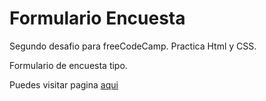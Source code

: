 # Formulario Encuesta

Segundo desafio para freeCodeCamp. Practica Html y CSS.

Formulario de encuesta tipo.

Puedes visitar pagina [aqui](https://codepen.io/Bomagnetron/full/rqGWvY/)